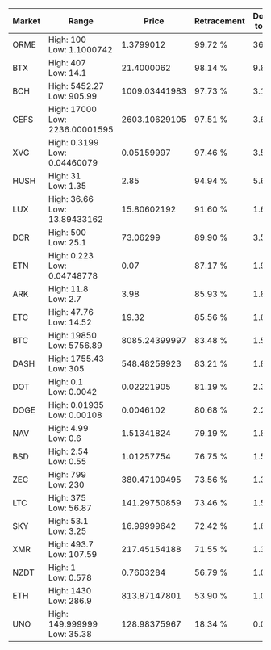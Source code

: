 | Market | Range | Price| Retracement | Doubles to 50% |
| --- | --- | --- | --- | --- |
| ORME | High: 100<br />Low: 1.1000742 | 1.3799012 | 99.72 % | 36.63 |
| BTX | High: 407<br />Low: 14.1 | 21.4000062 | 98.14 % | 9.84 |
| BCH | High: 5452.27<br />Low: 905.99 | 1009.03441983 | 97.73 % | 3.15 |
| CEFS | High: 17000<br />Low: 2236.00001595 | 2603.10629105 | 97.51 % | 3.69 |
| XVG | High: 0.3199<br />Low: 0.04460079 | 0.05159997 | 97.46 % | 3.53 |
| HUSH | High: 31<br />Low: 1.35 | 2.85 | 94.94 % | 5.68 |
| LUX | High: 36.66<br />Low: 13.89433162 | 15.80602192 | 91.60 % | 1.60 |
| DCR | High: 500<br />Low: 25.1 | 73.06299 | 89.90 % | 3.59 |
| ETN | High: 0.223<br />Low: 0.04748778 | 0.07 | 87.17 % | 1.93 |
| ARK | High: 11.8<br />Low: 2.7 | 3.98 | 85.93 % | 1.82 |
| ETC | High: 47.76<br />Low: 14.52 | 19.32 | 85.56 % | 1.61 |
| BTC | High: 19850<br />Low: 5756.89 | 8085.24399997 | 83.48 % | 1.58 |
| DASH | High: 1755.43<br />Low: 305 | 548.48259923 | 83.21 % | 1.88 |
| DOT | High: 0.1<br />Low: 0.0042 | 0.02221905 | 81.19 % | 2.34 |
| DOGE | High: 0.01935<br />Low: 0.00108 | 0.0046102 | 80.68 % | 2.22 |
| NAV | High: 4.99<br />Low: 0.6 | 1.51341824 | 79.19 % | 1.85 |
| BSD | High: 2.54<br />Low: 0.55 | 1.01257754 | 76.75 % | 1.53 |
| ZEC | High: 799<br />Low: 230 | 380.47109495 | 73.56 % | 1.35 |
| LTC | High: 375<br />Low: 56.87 | 141.29750859 | 73.46 % | 1.53 |
| SKY | High: 53.1<br />Low: 3.25 | 16.99999642 | 72.42 % | 1.66 |
| XMR | High: 493.7<br />Low: 107.59 | 217.45154188 | 71.55 % | 1.38 |
| NZDT | High: 1<br />Low: 0.578 | 0.7603284 | 56.79 % | 1.04 |
| ETH | High: 1430<br />Low: 286.9 | 813.87147801 | 53.90 % | 1.05 |
| UNO | High: 149.999999<br />Low: 35.38 | 128.98375967 | 18.34 % | 0.00 |
